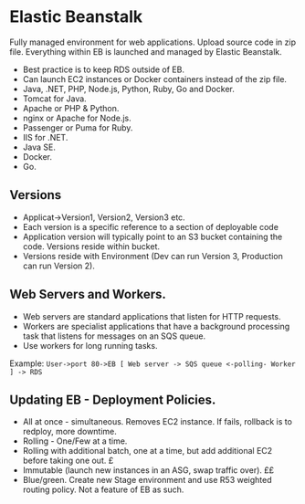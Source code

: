# Elastic Beanstalk

Fully managed environment for web applications.  Upload source code in zip file. Everything within EB is launched and managed by Elastic Beanstalk.

- Best practice is to keep RDS outside of EB.
- Can launch EC2 instances or Docker containers instead of the zip file.
- Java, .NET, PHP, Node.js, Python, Ruby, Go and Docker.
- Tomcat for Java.
- Apache or PHP & Python.
- nginx or Apache for Node.js.
- Passenger or Puma for Ruby.
- IIS for .NET.
- Java SE.
- Docker.
- Go.

## Versions

- Applicat->Version1, Version2, Version3 etc.
- Each version is a specific reference to a section of deployable code
- Application version will typically point to an S3 bucket containing the code. Versions reside within bucket.
- Versions reside with Environment (Dev can run Version 3, Production can run Version 2).

## Web Servers and Workers.

- Web servers are standard applications that listen for HTTP requests.
- Workers are specialist applications that have a background processing task that listens for messages on an SQS queue.
- Use workers for long running tasks.

Example:
```` User->port 80->EB [ Web server -> SQS queue <-polling- Worker ] -> RDS ````

## Updating EB - Deployment Policies.

- All at once - simultaneous. Removes EC2 instance. If fails, rollback is to redploy, more downtime.
- Rolling - One/Few at a time.
- Rolling with additional batch, one at a time, but add additional EC2 before taking one out. £
- Immutable (launch new instances in an ASG, swap traffic over). ££
- Blue/green. Create new Stage environment and use R53 weighted routing policy. Not a feature of EB as such.
